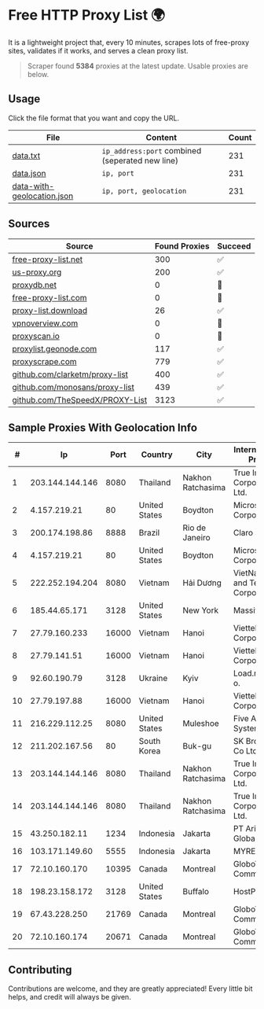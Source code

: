 
# Free HTTP Proxy List 🌍

It is a lightweight project that, every 10 minutes, scrapes lots of free-proxy sites, validates if it works, and serves a clean proxy list.


> Scraper found **5384** proxies at the latest update. Usable proxies are below.

## Usage

Click the file format that you want and copy the URL.


|File|Content|Count|
|----|-------|-----|
|[data.txt](https://raw.githubusercontent.com/themiralay/Proxy-List-World/master/data.txt)|`ip_address:port` combined (seperated new line)|231|
|[data.json](https://raw.githubusercontent.com/themiralay/Proxy-List-World/master/data.json)|`ip, port`|231|
|[data-with-geolocation.json](https://raw.githubusercontent.com/themiralay/Proxy-List-World/master/data-with-geolocation.json)|`ip, port, geolocation`|231|

## Sources

|Source|Found Proxies|Succeed|
|------|-------------|-------|
|[free-proxy-list.net](https://free-proxy-list.net)|300|✅|
|[us-proxy.org](https://www.us-proxy.org)|200|✅|
|[proxydb.net](http://proxydb.net)|0|🚫|
|[free-proxy-list.com](https://free-proxy-list.com/?page=&port=&type%5B%5D=http&type%5B%5D=https&up_time=0&search=Search)|0|🚫|
|[proxy-list.download](https://www.proxy-list.download/HTTP)|26|✅|
|[vpnoverview.com](https://vpnoverview.com/privacy/anonymous-browsing/free-proxy-servers)|0|🚫|
|[proxyscan.io](https://www.proxyscan.io)|0|🚫|
|[proxylist.geonode.com](https://proxylist.geonode.com/api/proxy-list?limit=300&page=1&sort_by=lastChecked&sort_type=desc&protocols=http,https)|117|✅|
|[proxyscrape.com](https://api.proxyscrape.com/v2/?request=displayproxies&protocol=http&timeout=10000&country=all&ssl=all&anonymity=all)|779|✅|
|[github.com/clarketm/proxy-list](https://raw.githubusercontent.com/clarketm/proxy-list/master/proxy-list-raw.txt)|400|✅|
|[github.com/monosans/proxy-list](https://raw.githubusercontent.com/monosans/proxy-list/main/proxies/http.txt)|439|✅|
|[github.com/TheSpeedX/PROXY-List](https://raw.githubusercontent.com/TheSpeedX/PROXY-List/master/http.txt)|3123|✅|


## Sample Proxies With Geolocation Info

|#|Ip|Port|Country|City|Internet Service Provider|
|-|--|----|-------|----|-------------------------|
|1|203.144.144.146|8080|Thailand|Nakhon Ratchasima|True Internet Corporation CO. Ltd.|
|2|4.157.219.21|80|United States|Boydton|Microsoft Corporation|
|3|200.174.198.86|8888|Brazil|Rio de Janeiro|Claro S.A|
|4|4.157.219.21|80|United States|Boydton|Microsoft Corporation|
|5|222.252.194.204|8080|Vietnam|Hải Dương|VietNam Post and Telecom Corporation|
|6|185.44.65.171|3128|United States|New York|Massivegrid LTD|
|7|27.79.160.233|16000|Vietnam|Hanoi|Viettel Corporation|
|8|27.79.141.51|16000|Vietnam|Hanoi|Viettel Corporation|
|9|92.60.190.79|3128|Ukraine|Kyiv|Load.me sp. z o. o.|
|10|27.79.197.88|16000|Vietnam|Hanoi|Viettel Corporation|
|11|216.229.112.25|8080|United States|Muleshoe|Five Area Systems, LLC|
|12|211.202.167.56|80|South Korea|Buk-gu|SK Broadband Co Ltd|
|13|203.144.144.146|8080|Thailand|Nakhon Ratchasima|True Internet Corporation CO. Ltd.|
|14|203.144.144.146|8080|Thailand|Nakhon Ratchasima|True Internet Corporation CO. Ltd.|
|15|43.250.182.11|1234|Indonesia|Jakarta|PT Aris Media Globalindo|
|16|103.171.149.60|5555|Indonesia|Jakarta|MYREPUBLIC|
|17|72.10.160.170|10395|Canada|Montreal|GloboTech Communications|
|18|198.23.158.172|3128|United States|Buffalo|HostPapa|
|19|67.43.228.250|21769|Canada|Montreal|GloboTech Communications|
|20|72.10.160.174|20671|Canada|Montreal|GloboTech Communications|



## Contributing

Contributions are welcome, and they are greatly appreciated! Every
little bit helps, and credit will always be given.

